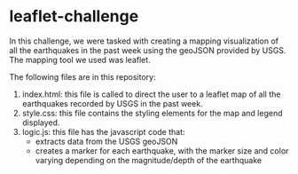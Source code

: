 # leaflet-challenge

In this challenge, we were tasked with creating a mapping visualization of all the earthquakes in the past week using the geoJSON provided by USGS. The mapping tool we used was leaflet.

The following files are in this repository:
1. index.html: this file is called to direct the user to a leaflet map of all the earthquakes recorded by USGS in the past week.
2. style.css: this file contains the styling elements for the map and legend displayed.
3. logic.js: this file has the javascript code that:
      - extracts data from the USGS geoJSON
      - creates a marker for each earthquake, with the marker size and color varying depending on the magnitude/depth of the earthquake
